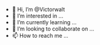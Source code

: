- 👋 Hi, I’m @Victorwalt
- 👀 I’m interested in ...
- 🌱 I’m currently learning ...
- 💞️ I’m looking to collaborate on ...
- 📫 How to reach me ...

<!---
Victorwalt/Victorwalt is a ✨ special ✨ repository because its `README.md` (this file) appears on your GitHub profile.
You can click the Preview link to take a look at your changes.
--->
